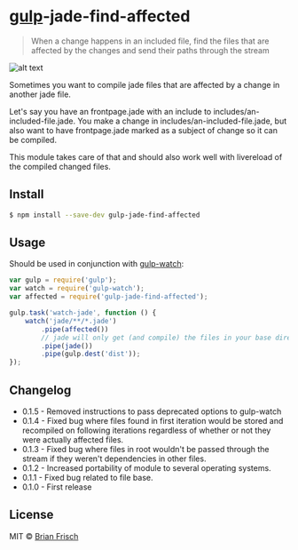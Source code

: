 # [gulp](http://gulpjs.com)-jade-find-affected

> When a change happens in an included file, find the files that are affected by the changes and send their paths through the stream

![alt text](https://raw.githubusercontent.com/teltploek/gulp-jade-find-affected/master/docs/demo.gif "Demo")

Sometimes you want to compile jade files that are affected by a change in another jade file.

Let's say you have an frontpage.jade with an include to includes/an-included-file.jade. You make a change in includes/an-included-file.jade, but also want to have frontpage.jade marked as a subject of change so it can be compiled.

This module takes care of that and should also work well with livereload of the compiled changed files.

## Install

```sh
$ npm install --save-dev gulp-jade-find-affected
```


## Usage

Should be used in conjunction with [gulp-watch](https://www.npmjs.org/package/gulp-watch):

```js
var gulp = require('gulp');
var watch = require('gulp-watch');
var affected = require('gulp-jade-find-affected');

gulp.task('watch-jade', function () {
	watch('jade/**/*.jade')
		.pipe(affected())
		// jade will only get (and compile) the files in your base directory which have been affected by the changed file
		.pipe(jade())
		.pipe(gulp.dest('dist'));
});
```
## Changelog

* 0.1.5 - Removed instructions to pass deprecated options to gulp-watch
* 0.1.4 - Fixed bug where files found in first iteration would be stored and recompiled on following iterations regardless of whether or not they were actually affected files.
* 0.1.3 - Fixed bug where files in root wouldn't be passed through the stream if they weren't dependencies in other files.
* 0.1.2 - Increased portability of module to several operating systems.
* 0.1.1 - Fixed bug related to file base.
* 0.1.0 - First release

## License

MIT © [Brian Frisch](http://github.com/teltploek)